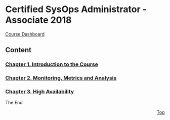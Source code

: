 <a id="top" />

# Certified SysOps Administrator - Associate 2018
[Course Dashboard](https://acloud.guru/course/aws-certified-sysops-administrator-associate/dashboard)

## Content

### [Chapter 1. Introduction to the Course](01-intro/readme.md)
### [Chapter 2. Monitoring, Metrics and Analysis](02-mma/readme.md)
### [Chapter 3. High Availability](03-ha/readme.md)

The End

<p align="right"><a href="#top">Top</a></p>